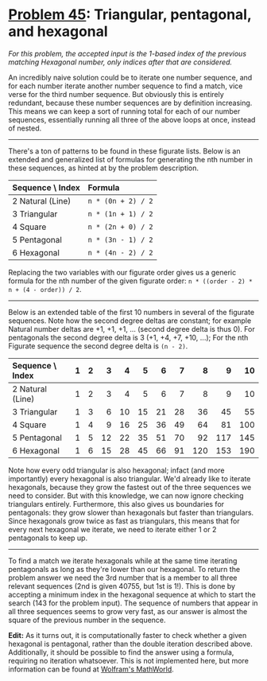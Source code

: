 # [Problem 45](https://projecteuler.net/problem=45): Triangular, pentagonal, and hexagonal

*For this problem, the accepted input is the 1-based index of the previous matching Hexagonal number, only indices after that are considered.*

An incredibly naive solution could be to iterate one number sequence, and for each number iterate another number sequence to find a match, vice verse for the third number sequence.
But obviously this is entirely redundant, because these number sequences are by definition increasing.
This means we can keep a sort of running total for each of our number sequences, essentially running all three of the above loops at once, instead of nested.

---

There's a ton of patterns to be found in these figurate lists.
Below is an extended and generalized list of formulas for generating the nth number in these sequences, as hinted at by the problem description.

Sequence \ Index|Formula
:---------------|:-----------------
2 Natural (Line)|`n * (0n + 2) / 2`
3 Triangular    |`n * (1n + 1) / 2`
4 Square        |`n * (2n + 0) / 2`
5 Pentagonal    |`n * (3n - 1) / 2`
6 Hexagonal     |`n * (4n - 2) / 2`

Replacing the two variables with our figurate order gives us a generic formula for the nth number of the given figurate order: `n * ((order - 2) * n + (4 - order)) / 2`.

---

Below is an extended table of the first 10 numbers in several of the figurate sequences.
Note how the second degree deltas are constant; for example Natural number deltas are +1, +1, +1, ... (second degree delta is thus 0).
For pentagonals the second degree delta is 3 (+1, +4, +7, +10, ...); For the nth Figurate sequence the second degree delta is `(n - 2)`.

Sequence \ Index|  1|  2|  3|  4|  5|  6|  7|  8|  9| 10|
:---------------|--:|--:|--:|--:|--:|--:|--:|--:|--:|--:|
2 Natural (Line)|  1|  2|  3|  4|  5|  6|  7|  8|  9| 10|
3 Triangular    |  1|  3|  6| 10| 15| 21| 28| 36| 45| 55|
4 Square        |  1|  4|  9| 16| 25| 36| 49| 64| 81|100|
5 Pentagonal    |  1|  5| 12| 22| 35| 51| 70| 92|117|145|
6 Hexagonal     |  1|  6| 15| 28| 45| 66| 91|120|153|190|

Note how every odd triangular is also hexagonal; infact (and more importantly) every hexagonal is also triangular.
We'd already like to iterate hexagonals, because they grow the fastest out of the three sequences we need to consider.
But with this knowledge, we can now ignore checking triangulars entirely.
Furthermore, this also gives us boundaries for pentagonals: they grow slower than hexagonals but faster than triangulars.
Since hexagonals grow twice as fast as triangulars, this means that for every next hexagonal we iterate, we need to iterate either 1 or 2 pentagonals to keep up.

---

To find a match we iterate hexagonals while at the same time iterating pentagonals as long as they're lower than our hexagonal.
To return the problem answer we need the 3rd number that is a member to all three relevant sequences (2nd is given 40755, but 1st is 1!).
This is done by accepting a minimum index in the hexagonal sequence at which to start the search (143 for the problem input).
The sequence of numbers that appear in all three sequences seems to grow very fast, as our answer is almost the square of the previous number in the sequence.

**Edit:** As it turns out, it is computationally faster to check whether a given hexagonal is pentagonal, rather than the double iteration described above.
Additionally, it should be possible to find the answer using a formula, requiring no iteration whatsoever.
This is not implemented here, but more information can be found at [Wolfram's MathWorld](http://mathworld.wolfram.com/HexagonalPentagonalNumber.html).
